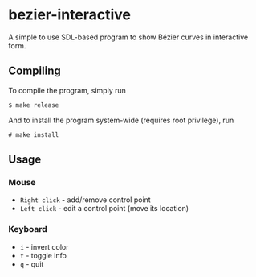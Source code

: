 # bezier-interactive

A simple to use SDL-based program to show Bézier curves in interactive form.

## Compiling

To compile the program, simply run

```console
$ make release
```

And to install the program system-wide (requires root privilege), run

```console
# make install
```

## Usage

### Mouse

- `Right click` - add/remove control point
- `Left click` - edit a control point (move its location)

### Keyboard

- `i` - invert color
- `t` - toggle info
- `q` - quit
